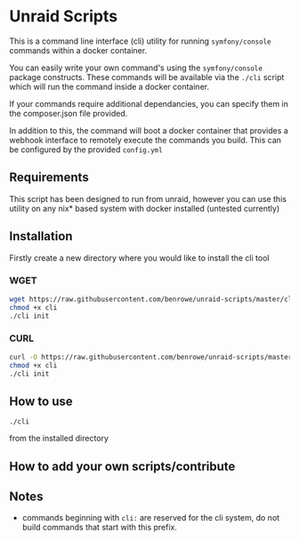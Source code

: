 # Unraid Scripts

This is a command line interface (cli) utility for running
`symfony/console` commands within a docker container.

You can easily write your own command's using the `symfony/console` package constructs. These commands will be available via the `./cli` script which will run the command inside a docker container.

If your commands require additional dependancies, you can specify them in the composer.json file provided.

In addition to this, the command will boot a docker container that provides a webhook interface to remotely execute the commands you build. This can be configured by the provided `config.yml`

## Requirements

This script has been designed to run from unraid, however you can use this utility on any nix* based system with docker installed (untested currently)

## Installation

Firstly create a new directory where you would like to install the cli tool

### WGET

```bash
wget https://raw.githubusercontent.com/benrowe/unraid-scripts/master/cli
chmod +x cli
./cli init
```
### CURL

```bash
curl -O https://raw.githubusercontent.com/benrowe/unraid-scripts/master/cli
chmod +x cli
./cli init
```

## How to use

    ./cli

from the installed directory

## How to add your own scripts/contribute

## Notes

- commands beginning with `cli:` are reserved for the cli system, do not build commands that start with this prefix.
